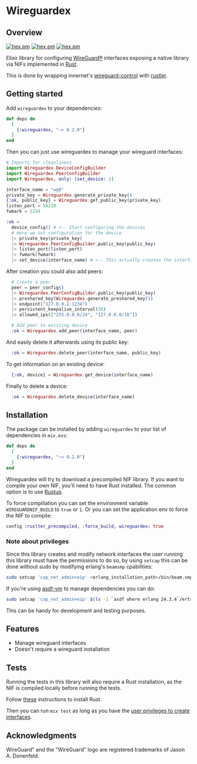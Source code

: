 # Wireguardex

## Overview

[![hex.pm](https://img.shields.io/hexpm/v/wireguardex.svg)](https://hex.pm/packages/wireguardex)
[![hex.pm](https://img.shields.io/hexpm/dt/wireguardex.svg)](https://hex.pm/packages/wireguardex)
[![hex.pm](https://img.shields.io/hexpm/l/wireguardex.svg)](https://hex.pm/packages/wireguardex)

Elixir library for configuring [WireGuard®](https://www.wireguard.com/) interfaces exposing a native library via NIFs implemented in [Rust](https://rust-lang.org).

This is done by wrapping innernet's [wireguard-control](https://github.com/tonarino/innernet/tree/main/wireguard-control) with [rustler](https://crates.io/crates/rustler).

## Getting started

Add `wireguardex` to your dependencies:
```elixir
def deps do
  [
    {:wireguardex, "~> 0.2.0"}
  ]
end
```

Then you can just use wireguardex to manage your wireguard interfaces:

```elixir
# Imports for cleanliness
import Wireguardex.DeviceConfigBuilder
import Wireguardex.PeerConfigBuilder
import Wireguardex, only: [set_device: 2]

interface_name = "wg0"
private_key = Wireguardex.generate_private_key()
{:ok, public_key} = Wireguardex.get_public_key(private_key)
listen_port = 58210
fwmark = 1234

:ok =
  device_config() # <-- Start configuring the devices
  # Here we set configuration for the device
  |> private_key(private_key)
  |> Wireguardex.PeerConfigBuilder.public_key(public_key)
  |> listen_port(listen_port)
  |> fwmark(fwmark)
  |> set_device(interface_name) # <-- This actually creates the interface
```

After creation you could also add peers:

```elixir
  # Create a peer
  peer = peer_config()
  |> Wireguardex.PeerConfigBuilder.public_key(public_key)
  |> preshared_key(Wireguardex.generate_preshared_key())
  |> endpoint("127.0.0.1:1234")
  |> persistent_keepalive_interval(30)
  |> allowed_ips(["255.0.0.0/24", "127.0.0.0/16"])

  # Add peer to existing device
  :ok = Wireguardex.add_peer(interface_name, peer)
```

And easily delete it afterwards using its public key:

```elixir
  :ok = Wireguardex.delete_peer(interface_name, public_key)
```

To get information on an existing device:

```elixir
  {:ok, device} = Wireguardex.get_device(interface_name)
```

Finally to delete a device:

```elixir
  :ok = Wireguardex.delete_device(interface_name)
```

## Installation

The package can be installed by adding `wireguardex` to your list of dependencies
in `mix.exs`:

```elixir
def deps do
  [
    {:wireguardex, "~> 0.2.0"}
  ]
end
```

Wireguardex will try to download a precompiled NIF library. If you want to compile
your own NIF, you'll need to have Rust installed. The common option is to use
[Rustup](https://rustup.rs/).

To force compiliation you can set the environment variable `WIREGUARDNIF_BUILD`
to `true` or `1`. Or you can set the application env to force the NIF to compile:

```elixir
config :ruslter_precompiled, :force_build, wireguardex: true
```

### Note about privileges

Since this library creates and modify network interfaces the user running this library must have the permissions to do so, by using `setcap` this can be done without sudo by modifying erlang's `beamsmp` cpabilities:

```sh
sudo setcap 'cap_net_admin+eip' <erlang_installation_path>/bin/beam.smp
```

If you're using [asdf-vm](https://asdf-vm.com/) to manage dependencies you can do:

```sh
sudo setcap 'cap_net_admin+eip' $(ls -1 `asdf where erlang 24.3.4`/erts-*/bin/beam.smp)
```

This can be handy for development and testing purposes.

## Features

* Manage wireguard interfaces
* Doesn't require a wireguard installation

## Tests

Running the tests in this library will also require a Rust installation, as the NIF is compiled
locally before running the tests.

Follow [these](https://www.rust-lang.org/learn/get-started) instructions to install Rust.

Then you can run `mix test` as long as you have the [user privileges to create interfaces](#note-about-privileges).

## Acknowledgments

WireGuard" and the "WireGuard" logo are registered trademarks of Jason A. Donenfeld.